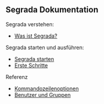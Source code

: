 ## Segrada Dokumentation

Segrada verstehen:

* [Was ist Segrada?](what_is_segrada.md)

Segrada starten und ausführen:

* [Segrada starten](run.md)
* [Erste Schritte](tutorial01.md)

Referenz

* [Kommandozeilenoptionen](command_line_options.md)
* [Benutzer und Gruppen](users_and_groups.md)

